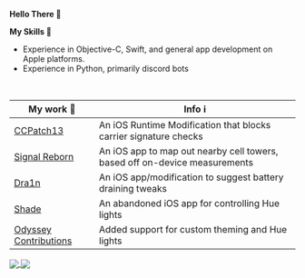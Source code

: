 **Hello There 👋**

**My Skills 🤹**<br>
 - Experience in Objective-C, Swift, and general app development on Apple platforms.
 - Experience in Python, primarily discord bots
<br>

| My work 🚧 | Info ℹ️ |
|--------------------------------------------------|------------------------------------------------------------------------------------------------|
| [CCPatch13](https://github.com/CharlieWhile13/commcenterpatch13) | An iOS Runtime Modification that blocks carrier signature checks |
| [Signal Reborn](https://github.com/CharlieWhile13/SignalReborn) | An iOS app to map out nearby cell towers, based off on-device measurements |
| [Dra1n](https://github.com/CharlieWhile13/Dra1nMirror) | An iOS app/modification to suggest battery draining tweaks |
| [Shade](https://github.com/CharlieWhile13/Shade-App) | An abandoned iOS app for controlling Hue lights |  
| [Odyssey Contributions](https://github.com/TheOdysseyJB/Odyssey) | Added support for custom theming and Hue lights |

<a href="https://github.com/anuraghazra/github-readme-stats">
  <img align="center" src="https://github-readme-stats.vercel.app/api?username=CharlieWhile13&layout=compact&theme=tokyonight&show_icons=true&count_private=true" />
</a>
<a href="https://github.com/anuraghazra/github-readme-stats">
  <img align="center" src="https://github-readme-stats.vercel.app/api/top-langs/?username=CharlieWhile13&layout=compact&theme=tokyonight&show_icons=true&count_private=true" />
</a>


<!--
**CharlieWhile13/CharlieWhile13** is a ✨ _special_ ✨ repository because its `README.md` (this file) appears on your GitHub profile.


